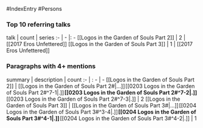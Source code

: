 #IndexEntry #Persons

### Top 10 referring talks
talk | count | series
:- | - |: -
[[Logos in the Garden of Souls Part 2]] | 2 | [[2017 Eros Unfettered]]
[[Logos in the Garden of Souls Part 3]] | 1 | [[2017 Eros Unfettered]]

### Paragraphs with 4+ mentions
summary | description | count
:- | : - | -
[[Logos in the Garden of Souls Part 2]] | [[Logos in the Garden of Souls Part 2#\|...]] [[0203 Logos in the Garden of Souls Part 2#^7-1\|.]] **[[0203 Logos in the Garden of Souls Part 2#^7-2\|.]]** [[0203 Logos in the Garden of Souls Part 2#^7-3\|.]] | 2
[[Logos in the Garden of Souls Part 3]] | [[Logos in the Garden of Souls Part 3#\|...]] [[0204 Logos in the Garden of Souls Part 3#^3-4\|.]] **[[0204 Logos in the Garden of Souls Part 3#^4-1\|.]]** [[0204 Logos in the Garden of Souls Part 3#^4-2\|.]] | 1

